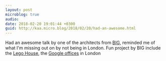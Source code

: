 ```yaml
---
layout: post
microblog: true
audio: 
date: 2018-02-20 19:01:44 +0300
guid: http://kaa.micro.blog/2018/02/20/had-an-awesome.html
---
```

Had an awesome talk by one of the architects from [BIG](http://m.big.dk), reminded me of what I'm missing out on by not being in London. Fun project by BIG include the [Lego House](http://m.big.dk/getslideshow/320), the [Google offices](http://m.big.dk/getslideshow/315) in London
